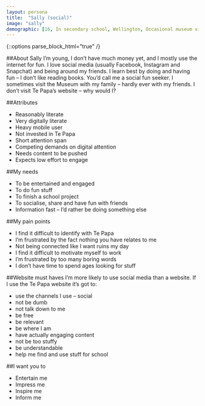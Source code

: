 ```yaml
---
layout: persona
title:  "Sally (social)"
image: "sally"
demographic: [16, In secondary school, Wellington, Occasional museum visitor]
---
```


{::options parse_block_html="true" /}
<div class="col">

##About Sally
I’m young, I don’t have much money yet, and I mostly use the internet for fun. I love social media (usually Facebook, Instagram and Snapchat) and being around my friends. I learn best by doing and having fun – I don’t like reading books. You’d call me a social fun seeker. I sometimes visit the Museum with my family – hardly ever with my friends. I don’t visit Te Papa’s website – why would I?

##Attributes
* Reasonably literate
* Very digitally literate
* Heavy mobile user
* Not invested in Te Papa
* Short attention span
* Competing demands on digital attention
* Needs content to be pushed
* Expects low effort to engage

</div>
<div class="col">

##My needs
* To be entertained and engaged
* To do fun stuff
* To finish a school project
* To socialise, share and have fun with friends
* Information fast  – I’d rather be doing something else

##My pain points
* I find it difficult to identify with Te Papa
* I’m frustrated by the fact nothing you have relates to me
* Not being connected like I want ruins my day
* I find it difficult to motivate myself to work
* I’m frustrated by too many boring words
* I don’t have time to spend ages looking for stuff

</div>
<div class="col">

##Website must haves
I’m more likely to use social media than a website. If I use the Te Papa website it’s got to:


* use the channels I use – social
* not be dumb
* not talk down to me
* be free
* be relevant
* be where I am
* have actually engaging content
* not be too stuffy
* be understandable
* help me find and use stuff for school

##I want you to
* Entertain me
* Impress me
* Inspire me
* Inform me

</div>
